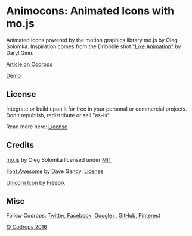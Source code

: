 # Animocons: Animated Icons with mo.js
Animated icons powered by the motion graphics library mo.js by Oleg Solomka. Inspiration comes from the Dribbble shot ["Like Animation"](https://dribbble.com/shots/2527200-Like-Animation) by Daryl Ginn.

[Article on Codrops](http://tympanus.net/codrops/?p=26160)

[Demo](http://tympanus.net/Development/Animocons/)

## License

Integrate or build upon it for free in your personal or commercial projects. Don't republish, redistribute or sell "as-is". 

Read more here: [License](http://tympanus.net/codrops/licensing/)

## Credits

[mo.js](http://mojs.io/) by Oleg Solomka licensed under [MIT](https://github.com/legomushroom/mojs/blob/master/readme.md#license)

[Font Awesome](https://fortawesome.github.io/Font-Awesome/) by Dave Gandy. [License](http://fontawesome.io/license/)

[Unicorn Icon](http://www.flaticon.com/free-icon/unicorn_76592?#term=unicorn&page=1&position=3) by [Freepik](http://www.freepik.com/)

## Misc

Follow Codrops: [Twitter](http://www.twitter.com/codrops), [Facebook](http://www.facebook.com/pages/Codrops/159107397912), [Google+](https://plus.google.com/101095823814290637419), [GitHub](https://github.com/codrops), [Pinterest](http://www.pinterest.com/codrops/)

[© Codrops 2016](http://www.codrops.com)





